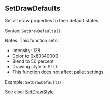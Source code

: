 ## SetDrawDefaults

Set all draw properties to their default states

Syntax: `SetDrawDefaults()`

Notes: This function sets:

* Intensity: 128
* Color to 0x80340000
* Blend to 50 percent
* Drawing style to STD.
* This function does not affect pallet settings.

Example: `SetDrawDefaults()`

See also: [SetDrawStyle](/api-native-functions/setdrawstyle.md)

